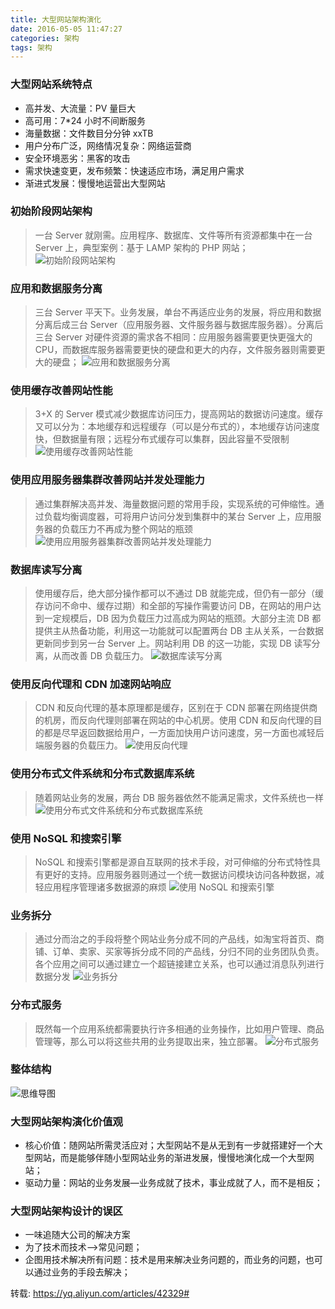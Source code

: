 ```yaml
---
title: 大型网站架构演化
date: 2016-05-05 11:47:27
categories: 架构
tags: 架构
---
```


### 大型网站系统特点
 
- 高并发、大流量：PV 量巨大
- 高可用：7*24 小时不间断服务
- 海量数据：文件数目分分钟 xxTB
- 用户分布广泛，网络情况复杂：网络运营商
- 安全环境恶劣：黑客的攻击
- 需求快速变更，发布频繁：快速适应市场，满足用户需求
- 渐进式发展：慢慢地运营出大型网站

<!--more-->

### 初始阶段网站架构
>一台 Server 就刚需。应用程序、数据库、文件等所有资源都集中在一台 Server 上，典型案例：基于 LAMP 架构的 PHP 网站；
![初始阶段网站架构](http://ww3.sinaimg.cn/mw690/69045600gw1f9o81llmgyj20b705nq3g.jpg)

### 应用和数据服务分离
>三台 Server 平天下。业务发展，单台不再适应业务的发展，将应用和数据分离后成三台 Server（应用服务器、文件服务器与数据库服务器）。分离后三台 Server 对硬件资源的需求各不相同：应用服务器需要更快更强大的 CPU，而数据库服务器需要更快的硬盘和更大的内存，文件服务器则需要更大的硬盘；
![应用和数据服务分离](http://ww2.sinaimg.cn/mw690/69045600gw1f9o81mrjorj20gg0ah414.jpg)

### 使用缓存改善网站性能
>3+X 的 Server 模式减少数据库访问压力，提高网站的数据访问速度。缓存又可以分为：本地缓存和远程缓存（可以是分布式的），本地缓存访问速度快，但数据量有限；远程分布式缓存可以集群，因此容量不受限制
![使用缓存改善网站性能](http://ww4.sinaimg.cn/mw690/69045600gw1f9o81mz6exj20d40ahgnp.jpg)

### 使用应用服务器集群改善网站并发处理能力
>通过集群解决高并发、海量数据问题的常用手段，实现系统的可伸缩性。通过负载均衡调度器，可将用户访问分发到集群中的某台 Server 上，应用服务器的负载压力不再成为整个网站的瓶颈
![使用应用服务器集群改善网站并发处理能力](http://ww2.sinaimg.cn/mw690/69045600gw1f9o81n9yekj20kb0edq6y.jpg)



### 数据库读写分离
>使用缓存后，绝大部分操作都可以不通过 DB 就能完成，但仍有一部分（缓存访问不命中、缓存过期）和全部的写操作需要访问 DB，在网站的用户达到一定规模后，DB 因为负载压力过高成为网站的瓶颈。大部分主流 DB 都提供主从热备功能，利用这一功能就可以配置两台 DB 主从关系，一台数据更新同步到另一台 Server 上。网站利用 DB 的这一功能，实现 DB 读写分离，从而改善 DB 负载压力。
![数据库读写分离](http://ww4.sinaimg.cn/mw690/69045600gw1f9o81nt6wsj20lb0f5q7r.jpg)

### 使用反向代理和 CDN 加速网站响应
>CDN 和反向代理的基本原理都是缓存，区别在于 CDN 部署在网络提供商的机房，而反向代理则部署在网站的中心机房。使用 CDN 和反向代理的目的都是尽早返回数据给用户，一方面加快用户访问速度，另一方面也减轻后端服务器的负载压力。
![使用反向代理](http://ww4.sinaimg.cn/mw690/69045600gw1f9o81o56tgj20lh0bx0wt.jpg)

### 使用分布式文件系统和分布式数据库系统
>随着网站业务的发展，两台 DB 服务器依然不能满足需求，文件系统也一样
![使用分布式文件系统和分布式数据库系统](http://ww1.sinaimg.cn/mw690/69045600gw1f9o81ol6v6j20il0d1wit.jpg)

### 使用 NoSQL 和搜索引擎
>NoSQL 和搜索引擎都是源自互联网的技术手段，对可伸缩的分布式特性具有更好的支持。应用服务器则通过一个统一数据访问模块访问各种数据，减轻应用程序管理诸多数据源的麻烦
![使用 NoSQL 和搜索引擎](http://ww1.sinaimg.cn/mw690/69045600gw1f9o81p41q7j20ij0dk0xh.jpg)

### 业务拆分 
>通过分而治之的手段将整个网站业务分成不同的产品线，如淘宝将首页、商铺、订单、卖家、买家等拆分成不同的产品线，分归不同的业务团队负责。各个应用之间可以通过建立一个超链接建立关系，也可以通过消息队列进行数据分发
![业务拆分](http://ww4.sinaimg.cn/mw690/69045600gw1f9o81pelhqj20ok0d0dlj.jpg)

### 分布式服务
>既然每一个应用系统都需要执行许多相通的业务操作，比如用户管理、商品管理等，那么可以将这些共用的业务提取出来，独立部署。
![分布式服务](http://ww4.sinaimg.cn/mw690/69045600gw1f9o81pelhqj20ok0d0dlj.jpg)

### 整体结构
![思维导图](http://ww4.sinaimg.cn/mw690/69045600gw1f9o81pv3upj20x20dun0u.jpg)

### 大型网站架构演化价值观
 
- 核心价值：随网站所需灵活应对；大型网站不是从无到有一步就搭建好一个大型网站，而是能够伴随小型网站业务的渐进发展，慢慢地演化成一个大型网站；
- 驱动力量：网站的业务发展—业务成就了技术，事业成就了人，而不是相反；

### 大型网站架构设计的误区
- 一味追随大公司的解决方案
- 为了技术而技术-->常见问题；
- 企图用技术解决所有问题：技术是用来解决业务问题的，而业务的问题，也可以通过业务的手段去解决；

转载: https://yq.aliyun.com/articles/42329#